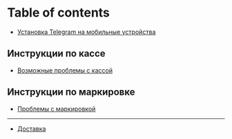 # Table of contents

* [Установка Telegram на мобильные устройства](README.md)

## Инструкции по кассе

* [Возможные проблемы с кассой](instrukcii-po-kasse/vozmozhnye-problemy-s-kassoi.md)

## Инструкции по маркировке

* [Проблемы с маркировкой](instrukcii-po-markirovke/untitled-1.md)

---

* [Доставка](dostavka.md)

